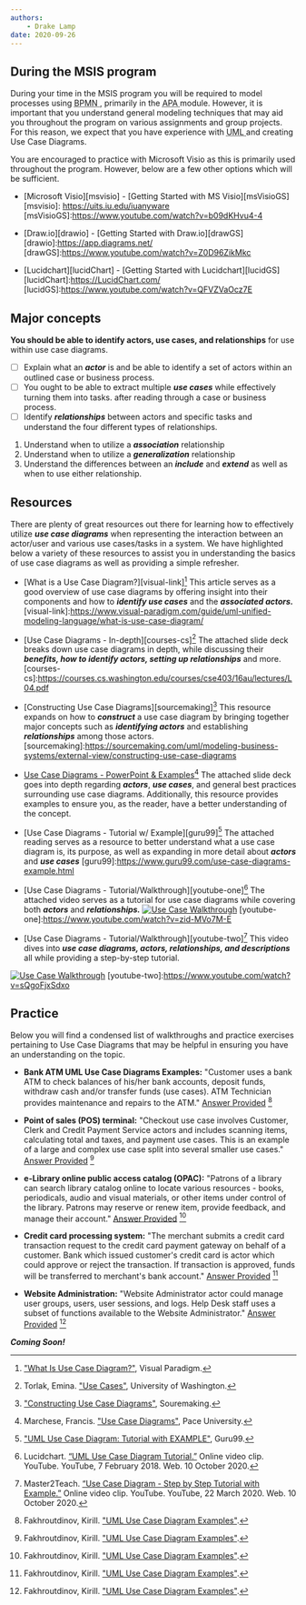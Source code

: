 ```yaml
---
authors:
    - Drake Lamp
date: 2020-09-26
---
```


## During the MSIS program

During your time in the MSIS program you will be required to model processes using <abbr title = "Business Process Model and Notation"> BPMN </abbr>, primarily in the <abbr title = "Agile, Processes, and Automation"> APA </abbr> module. However, it is important that you understand general modeling techniques that may aid you throughout the program on various assignments and group projects. For this reason, we expect that you have experience with <abbr title = "Unified Modeling Language"> UML </abbr> and creating Use Case Diagrams.

You are encouraged to practice with Microsoft Visio as this is primarily used throughout the program. However, below are a few other options which will be sufficient.

*  [Microsoft Visio][msvisio] - [Getting Started with MS Visio][msVisioGS]
[msvisio]: https://uits.iu.edu/iuanyware
[msVisioGS]:https://www.youtube.com/watch?v=b09dKHvu4-4

*  [Draw.io][drawio] - [Getting Started with Draw.io][drawGS]
[drawio]:https://app.diagrams.net/
[drawGS]:https://www.youtube.com/watch?v=Z0D96ZikMkc

*  [Lucidchart][lucidChart] - [Getting Started with Lucidchart][lucidGS]
[lucidChart]:https://LucidChart.com/
[lucidGS]:https://www.youtube.com/watch?v=QFVZVaOcz7E

## Major concepts

**You should be able to identify actors, use cases, and relationships** for use within use case diagrams.

- [ ] Explain what an _**actor**_ is and be able to identify a set of actors within an outlined case or business process.
- [ ] You ought to be able to extract multiple _**use cases**_ while effectively turning them into tasks. after reading through a case or business process.
- [ ] Identify _**relationships**_ between actors and specific tasks and understand the four different types of relationships.

1. Understand when to utilize a  _**association**_ relationship
2. Understand when to utilize a  _**generalization**_ relationship
3. Understand the differences between an _**include**_ and  _**extend**_ as well as when to use either relationship.

## Resources

There are plenty of great resources out there for learning how to effectively utilize _**use case diagrams**_ when representing the interaction between an actor/user and various use cases/tasks in a system. We have highlighted below a variety of these resources to assist you in understanding the basics of use case diagrams as well as providing a simple refresher.

*  [What is a Use Case Diagram?][visual-link][^citation-one] This article serves as a good overview of use case diagrams by offering insight into their components and how to _**identify use cases**_ and the _**associated actors.**_
[visual-link]:https://www.visual-paradigm.com/guide/uml-unified-modeling-language/what-is-use-case-diagram/
[^citation-one]: ["What Is Use Case Diagram?"](https://www.visual-paradigm.com/guide/uml-unified-modeling-language/what-is-use-case-diagram/), Visual Paradigm.


[^citation-one]: ["What Is Use Case Diagram?"](https://www.visual-paradigm.com/guide/uml-unified-modeling-language/what-is-use-case-diagram/), Visual Paradigm.

*  [Use Case Diagrams - In-depth][courses-cs][^citation-two] The attached slide deck breaks down use case diagrams in depth, while discussing their _**benefits, how to identify actors, setting up relationships**_ and more.
[courses-cs]:https://courses.cs.washington.edu/courses/cse403/16au/lectures/L04.pdf
[^citation-two]: Torlak, Emina. ["Use Cases"](https://courses.cs.washington.edu/courses/cse403/16au/lectures/L04.pdf), University of Washington.

*  [Constructing Use Case Diagrams][sourcemaking][^citation-three] This resource expands on how to _**construct**_ a use case diagram by bringing together major concepts such as _**identifying actors**_ and establishing _**relationships**_ among those actors.
[sourcemaking]:https://sourcemaking.com/uml/modeling-business-systems/external-view/constructing-use-case-diagrams
[^citation-three]: ["Constructing Use Case Diagrams"](https://sourcemaking.com/uml/modeling-business-systems/external-view/constructing-use-case-diagrams), Souremaking.

*  [Use Case Diagrams - PowerPoint & Examples][csis-pace][^citation-four] The attached slide deck goes into depth regarding _**actors**_, _**use cases**_, and general best practices surrounding use case diagrams. Additionally, this resource provides examples to ensure you, as the reader, have a better understanding of the concept.


[csis-pace]:http://csis.pace.edu/~marchese/CS389/L9/Use%20Case%20Diagrams.pdf
[^citation-four]: Marchese, Francis. ["Use Case Diagrams"](https://csis.pace.edu/~marchese/CS389/L9/Use%20Case%20Diagrams.pdf), Pace University.

*  [Use Case Diagrams - Tutorial w/ Example][guru99][^citation-five] The
attached reading serves as a resource to better understand what a use case diagram is, its purpose, as well as expanding in more detail about _**actors**_ and _**use cases**_
[guru99]:https://www.guru99.com/use-case-diagrams-example.html
[^citation-five]: ["UML Use Case Diagram: Tutorial with EXAMPLE"](https://www.guru99.com/use-case-diagrams-example.html), Guru99.

*  [Use Case Diagrams - Tutorial/Walkthrough][youtube-one][^citation-six] The attached video serves as a tutorial for use case diagrams while covering both _**actors**_ and _**relationships.**_
[![Use Case Walkthrough](https://img.youtube.com/vi/zid-MVo7M-E/0.jpg)](https://www.youtube.com/watch?v=zid-MVo7M-E)
[youtube-one]:https://www.youtube.com/watch?v=zid-MVo7M-E


[^citation-six]:Lucidchart. [“UML Use Case Diagram Tutorial.”](https://www.youtube.com/watch?v=zid-MVo7M-E) Online video clip. YouTube. YouTube, 7 February 2018. Web. 10 October 2020.

*  [Use Case Diagrams - Tutorial/Walkthrough][youtube-two][^citation-seven] This video dives into _**use case diagrams, actors, relationships, and descriptions**_ all while providing a step-by-step tutorial.

[![Use Case Walkthrough](https://img.youtube.com/vi/sQgoFjxSdxo/0.jpg)](https://www.youtube.com/watch?v=sQgoFjxSdxo)
[youtube-two]:https://www.youtube.com/watch?v=sQgoFjxSdxo
[^citation-seven]: Master2Teach. [“Use Case Diagram - Step by Step Tutorial with Example.”](https://www.youtube.com/watch?v=sQgoFjxSdxo) Online video clip. YouTube. YouTube, 22 March 2020. Web. 10 October 2020.

## Practice

Below you will find a condensed list of walkthroughs and practice exercises pertaining to Use Case Diagrams that may be helpful in ensuring you have an understanding on the topic.


*  **Bank ATM UML Use Case Diagrams Examples:** "Customer uses a bank ATM to check balances of his/her bank accounts, deposit funds, withdraw cash and/or transfer funds (use cases). ATM Technician provides maintenance and repairs to the ATM." [Answer Provided][use-case-practice] [^citation-eight]

*  **Point of sales (POS) terminal:** "Checkout use case involves Customer, Clerk and Credit Payment Service actors and includes scanning items, calculating total and taxes, and payment use cases. This is an example of a large and complex use case split into several smaller use cases." [Answer Provided][use-case-practice] [^citation-eight]

*  **e-Library online public access catalog (OPAC):** "Patrons of a library can search library catalog online to locate various resources - books, periodicals, audio and visual materials, or other items under control of the library. Patrons may reserve or renew item, provide feedback, and manage their account." [Answer Provided][use-case-practice] [^citation-eight]

*  **Credit card processing system:** "The merchant submits a credit card transaction request to the credit card payment gateway on behalf of a customer. Bank which issued customer's credit card is actor which could approve or reject the transaction. If transaction is approved, funds will be transferred to merchant's bank account." [Answer Provided][use-case-practice] [^citation-eight]

*  **Website Administration:** "Website Administrator actor could manage user groups, users, user sessions, and logs. Help Desk staff uses a subset of functions available to the Website Administrator." [Answer Provided][use-case-practice] [^citation-eight]


[use-case-practice]:https://www.uml-diagrams.org/use-case-diagrams-examples.html
[^citation-eight]: Fakhroutdinov, Kirill. ["UML Use Case Diagram Examples"](https://www.uml-diagrams.org/use-case-diagrams-examples.html).

_**Coming Soon!**_

